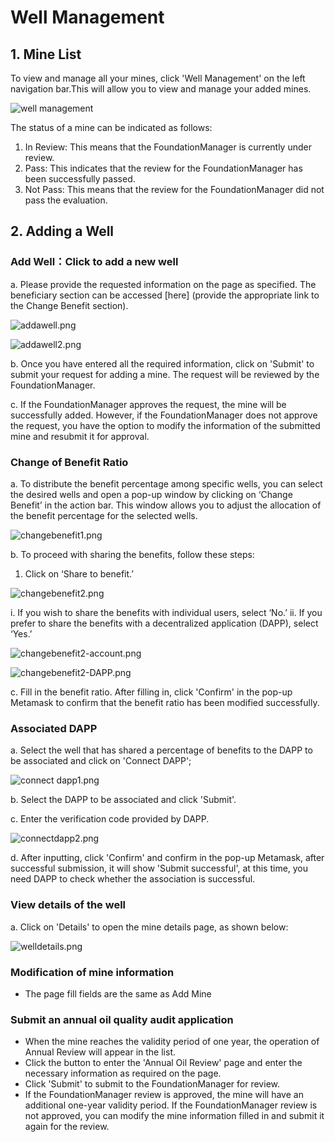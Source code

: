 # Well Management

## 1. Mine List

To view and manage all your mines, click 'Well Management' on the left navigation bar.This will allow you to view and manage your added mines.

![well management](/img/docs/WellManagement1.png)

The status of a mine can be indicated as follows:

1. In Review: This means that the FoundationManager is currently under review.
2. Pass: This indicates that the review for the FoundationManager has been successfully passed.
3. Not Pass: This means that the review for the FoundationManager did not pass the evaluation.

## 2. Adding a Well

### Add Well：Click to add a new well

a. Please provide the requested information on the page as specified. The beneficiary section can be accessed [here] (provide the appropriate link to the Change Benefit section).

![addawell.png](/img/docs/AddaWell1.png)

![addawell2.png](/img/docs/AddaWell2.png)

b. Once you have entered all the required information, click on 'Submit' to submit your request for adding a mine. The request will be reviewed by the FoundationManager.

c. If the FoundationManager approves the request, the mine will be successfully added. However, if the FoundationManager does not approve the request, you have the option to modify the information of the submitted mine and resubmit it for approval.

### Change of Benefit Ratio

a. To distribute the benefit percentage among specific wells, you can select the desired wells and open a pop-up window by clicking on ‘Change Benefit’ in the action bar. This window allows you to adjust the allocation of the benefit percentage for the selected wells.

![changebenefit1.png](/img/docs/ChangeBenefit1.png)

b. To proceed with sharing the benefits, follow these steps:

1. Click on ‘Share to benefit.’

![changebenefit2.png](/img/docs/ChangeBenefit2.png)

   i. If you wish to share the benefits with individual users, select ‘No.’
   ii. If you prefer to share the benefits with a decentralized application (DAPP), select ‘Yes.’

![changebenefit2-account.png](/img/docs/ChangeBenefit2-account.png)

![changebenefit2-DAPP.png](/img/docs/ChangeBenefit2-DAPP.png)

c. Fill in the benefit ratio. After filling in, click 'Confirm' in the pop-up Metamask to confirm that the benefit ratio has been modified successfully.

### Associated DAPP

a. Select the well that has shared a percentage of benefits to the DAPP to be associated and click on 'Connect DAPP';

![connect dapp1.png](/img/docs/ConnectDAPP1.png)

b. Select the DAPP to be associated and click 'Submit'.

c. Enter the verification code provided by DAPP.

![connectdapp2.png](/img/docs/ConnectDAPP2.png)

d. After inputting, click 'Confirm' and confirm in the pop-up Metamask, after successful submission, it will show 'Submit successful', at this time, you need DAPP to check whether the association is successful.

### View details of the well

a. Click on 'Details' to open the mine details page, as shown below:

![welldetails.png](/img/docs/WellDetails.png)

### Modification of mine information

- The page fill fields are the same as Add Mine

### Submit an annual oil quality audit application

- When the mine reaches the validity period of one year, the operation of Annual Review will appear in the list.
- Click the button to enter the 'Annual Oil Review' page and enter the necessary information as required on the page.
- Click 'Submit' to submit to the FoundationManager for review.
- If the FoundationManager review is approved, the mine will have an additional one-year validity period. If the FoundationManager review is not approved, you can modify the mine information filled in and submit it again for the review.
